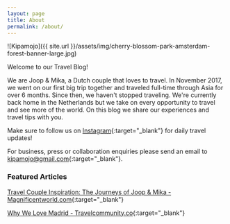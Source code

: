 ```yaml
---
layout: page
title: About
permalink: /about/
---
```


![Kipamojo]({{ site.url }}/assets/img/cherry-blossom-park-amsterdam-forest-banner-large.jpg)

Welcome to our Travel Blog!  
  
We are Joop & Mika, a Dutch couple that loves to travel. In November 2017, we went on our first big trip together and traveled full-time through Asia for over 6 months. Since then, we haven't stopped traveling. We're currently back home in the Netherlands but we take on every opportunity to travel and see more of the world. On this blog we share our experiences and travel tips with you.

Make sure to follow us on [Instagram][instagram]{:target="_blank"} for daily travel updates! 

For business, press or collaboration enquiries please send an email to [kipamojo@gmail.com][email]{:target="_blank"}. 

### Featured Articles

[Travel Couple Inspiration: The Journeys of Joop & Mika - Magnificentworld.com][magnificent world]{:target="_blank"}

[Why We Love Madrid - Travelcommunity.co][travelcommunity]{:target="_blank"}

[magnificent world]: https://www.magnificentworld.com/travel-couple-inspiration-joop-mika/ 
[travelcommunity]: https://travelcommunity.co/why-we-love-madrid/ 
[instagram]: https://instagram.com/kipamojo
[email]: mailto:kipamojo@gmail.com


